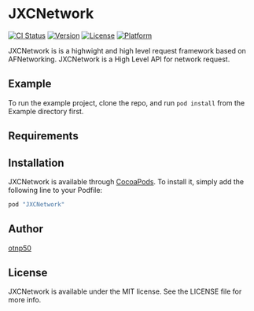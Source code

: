 # JXCNetwork

[![CI Status](https://travis-ci.org/JX-iOS-team/JXCNetwork.svg?branch=master)](https://travis-ci.org/JX-iOS-team/JXCNetwork)
[![Version](https://img.shields.io/cocoapods/v/JXCNetwork.svg?style=flat)](http://cocoapods.org/pods/JXCNetwork)
[![License](https://img.shields.io/cocoapods/l/JXCNetwork.svg?style=flat)](http://cocoapods.org/pods/JXCNetwork)
[![Platform](https://img.shields.io/cocoapods/p/JXCNetwork.svg?style=flat)](http://cocoapods.org/pods/JXCNetwork)



JXCNetwork is is a highwight and high level request framework based on AFNetworking. 
JXCNetwork is a High Level API for network request.

## Example

To run the example project, clone the repo, and run `pod install` from the Example directory first.

## Requirements

## Installation

JXCNetwork is available through [CocoaPods](http://cocoapods.org). To install
it, simply add the following line to your Podfile:

```ruby
pod "JXCNetwork"
```

## Author

[otnp50](otnp50@hotmail.com)

## License

JXCNetwork is available under the MIT license. See the LICENSE file for more info.
